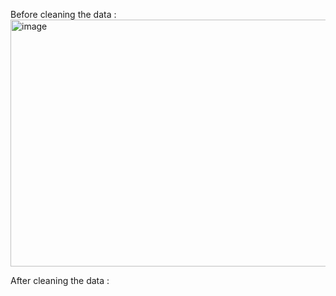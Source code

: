 
Before cleaning the data :
<img width="721" height="395" alt="image" src="https://github.com/user-attachments/assets/0314f4ce-1f21-43de-8d21-1a75e76ffe9a" />

After cleaning the data :
